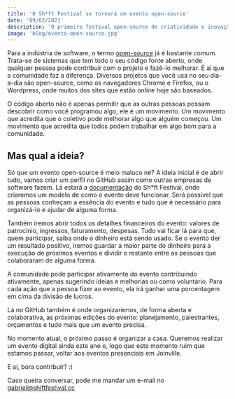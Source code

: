```yaml
---
title: 'O Sh*ft Festival se tornará um evento open-source'
date: '09/02/2021'
description: 'O primeiro festival open-source de criatividade e inovação é um projeto aberto, onde qualquer um pode participar e contribuir.'
image: 'blog/evento-open-source.jpg'
---
```


Para a indústria de software, o termo [open-source](https://pt.wikipedia.org/wiki/C%C3%B3digo_aberto) já é bastante comum. Trata-se de sistemas que tem todo o seu código fonte aberto, onde qualquer pessoa pode contribuir com o projeto e fazê-lo melhorar. É aí que a comunidade faz a diferença. Diversos projetos que você usa no seu dia-a-dia são open-source, como os navegadores Chrome e Firefox, ou o Wordpress, onde muitos dos sites que estão online hoje são baseados.

O código aberto não é apenas permitir que as outras pessoas possam descobrir como você programou algo, ele é um movimento. Um movimento que acredita que o coletivo pode melhorar algo que alguém começou. Um movimento que acredita que todos podem trabalhar em algo bom para a comunidade.

## Mas qual a ideia?

Só que um evento open-source é meio maluco né? A ideia inicial é de abrir tudo, vamos criar um perfil no GitHub assim como outras empresas de software fazem. Lá estará a [documentação](https://github.com/shift-festival) do Sh*ft Festival, onde criaremos um modelo de como o evento deve funcionar. Será possível que as pessoas conheçam a essência do evento e tudo que é necessário para organizá-lo e ajudar de alguma forma. 

Também iremos abrir todos os detalhes financeiros do evento: valores de patrocínio, ingressos, faturamento, despesas. Tudo vai ficar lá para que, quem participar, saiba onde o dinheiro está sendo usado. Se o evento der um resultado positivo, iremos guardar a maior parte do dinheiro para a execução de próximos eventos e dividir o restante entre as pessoas que colaboraram de alguma forma.

A comunidade pode participar ativamente do evento contribuindo ativamente, apenas sugerindo ideias e melhorias ou como voluntário. Para cada ação que a pessoa fizer ao evento, ela irá ganhar uma porcentagem em cima da divisão de lucros.

Lá no GitHub também é onde organizaremos, de forma aberta e colaborativa, as próximas edições do evento: planejamento, palestrantes, orçamentos e tudo mais que um evento precisa.

No momento atual, o próximo passo é organizar a casa. Queremos realizar um evento digital ainda este ano e, logo que este momento ruim que estamos passar, voltar aos eventos presenciais em Joinville.

E aí, bora contribuir? :)

Caso queira conversar, pode me mandar um e-mail no [gabriel@shiftfestival.cc](mailto:gabriel@shiftfestival.cc)